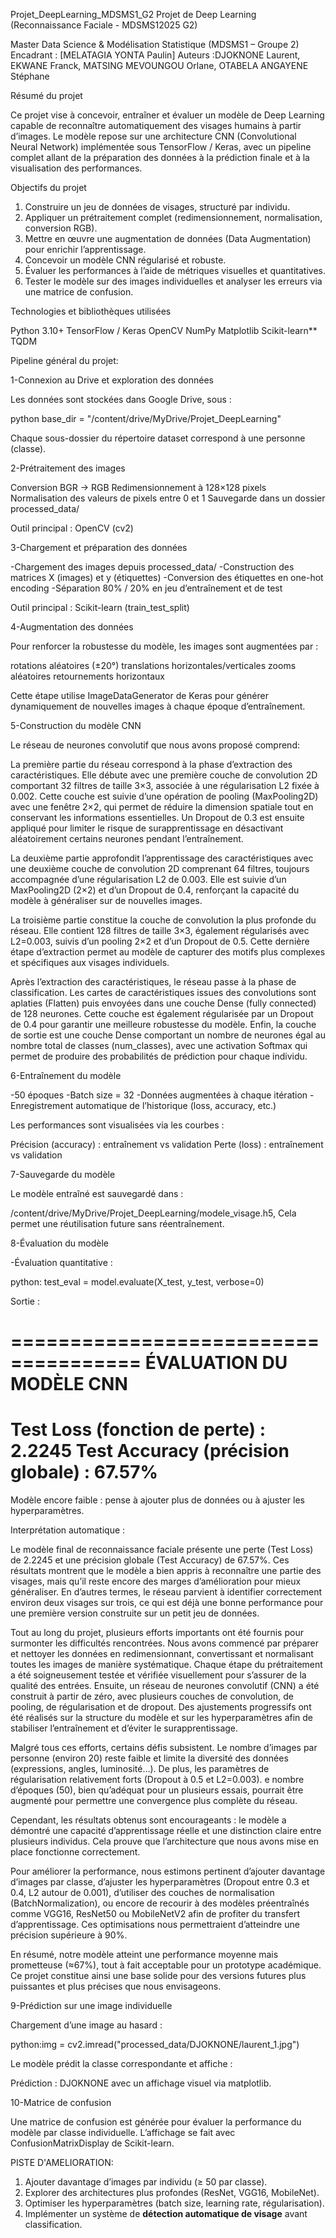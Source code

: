 Projet_DeepLearning_MDSMS1_G2
Projet de Deep Learning (Reconnaissance Faciale - MDSMS12025 G2)



Master Data Science & Modélisation Statistique (MDSMS1 – Groupe 2)
Encadrant : [MELATAGIA YONTA Paulin]
Auteurs :DJOKNONE Laurent, EKWANE Franck, MATSING MEVOUNGOU Orlane, OTABELA ANGAYENE Stéphane


Résumé du projet

Ce projet vise à concevoir, entraîner et évaluer un modèle de Deep Learning capable de reconnaître automatiquement des visages humains à partir d’images.
Le modèle repose sur une architecture CNN (Convolutional Neural Network) implémentée sous TensorFlow / Keras, avec un pipeline complet allant de la préparation des données à la prédiction finale et à la visualisation des performances.



Objectifs du projet

1. Construire un jeu de données de visages, structuré par individu.
2. Appliquer un prétraitement complet (redimensionnement, normalisation, conversion RGB).
3. Mettre en œuvre une augmentation de données (Data Augmentation) pour enrichir l’apprentissage.
4. Concevoir un modèle CNN régularisé et robuste.
5. Évaluer les performances à l’aide de métriques visuelles et quantitatives.
6. Tester le modèle sur des images individuelles et analyser les erreurs via une matrice de confusion.



Technologies et bibliothèques utilisées

Python 3.10+
TensorFlow / Keras
OpenCV
NumPy
Matplotlib
Scikit-learn**
TQDM



Pipeline général du projet:

1-Connexion au Drive et exploration des données

Les données sont stockées dans Google Drive, sous :

python
base_dir = "/content/drive/MyDrive/Projet_DeepLearning"


Chaque sous-dossier du répertoire dataset correspond à une personne (classe).

2-Prétraitement des images

Conversion BGR → RGB
Redimensionnement à 128×128 pixels
Normalisation des valeurs de pixels entre 0 et 1
Sauvegarde dans un dossier processed_data/

Outil principal : OpenCV (cv2)



3-Chargement et préparation des données

-Chargement des images depuis processed_data/
-Construction des matrices X (images) et y (étiquettes)
-Conversion des étiquettes en one-hot encoding
-Séparation 80% / 20% en jeu d’entraînement et de test

Outil principal : Scikit-learn (train_test_split)


 4-Augmentation des données

Pour renforcer la robustesse du modèle, les images sont augmentées par :

rotations aléatoires (±20°)
translations horizontales/verticales
 zooms aléatoires
retournements horizontaux

Cette étape utilise ImageDataGenerator de Keras pour générer dynamiquement de nouvelles images à chaque époque d’entraînement.


5-Construction du modèle CNN

Le réseau de neurones convolutif que nous avons proposé comprend:

  La première partie du réseau correspond à la phase d’extraction des caractéristiques. Elle débute avec une première couche de convolution 2D comportant 32 filtres de taille 3×3, associée à une régularisation L2 fixée à 0.002. Cette couche est suivie d’une opération de pooling (MaxPooling2D) avec une fenêtre 2×2, qui permet de réduire la dimension spatiale tout en conservant les informations essentielles. Un Dropout de 0.3 est ensuite appliqué pour limiter le risque de surapprentissage en désactivant aléatoirement certains neurones pendant l’entraînement.

   La deuxième partie approfondit l’apprentissage des caractéristiques avec une deuxième couche de convolution 2D comprenant 64 filtres, toujours accompagnée d’une régularisation L2 de 0.003. Elle est suivie d’un MaxPooling2D (2×2) et d’un Dropout de 0.4, renforçant la capacité du modèle à généraliser sur de nouvelles images.

   La troisième partie constitue la couche de convolution la plus profonde du réseau. Elle contient 128 filtres de taille 3×3, également régularisés avec L2=0.003, suivis d’un pooling 2×2 et d’un Dropout de 0.5. Cette dernière étape d’extraction permet au modèle de capturer des motifs plus complexes et spécifiques aux visages individuels.
  
  Après l’extraction des caractéristiques, le réseau passe à la phase de classification. Les cartes de caractéristiques issues des convolutions sont aplaties (Flatten) puis envoyées dans une couche Dense (fully connected) de 128 neurones. Cette couche est également régularisée par un Dropout de 0.4 pour garantir une meilleure robustesse du modèle. Enfin, la couche de sortie est une couche Dense comportant un nombre de neurones égal au nombre total de classes (num_classes), avec une activation Softmax qui permet de produire des probabilités de prédiction pour chaque individu.



6-Entraînement du modèle

-50 époques
-Batch size = 32
-Données augmentées à chaque itération
-Enregistrement automatique de l’historique (loss, accuracy, etc.)

Les performances sont visualisées via les courbes :


Précision (accuracy) : entraînement vs validation
Perte (loss) : entraînement vs validation


7-Sauvegarde du modèle

Le modèle entraîné est sauvegardé dans :


/content/drive/MyDrive/Projet_DeepLearning/modele_visage.h5, Cela permet une réutilisation future sans réentraînement.



8-Évaluation du modèle

-Évaluation quantitative :

python: test_eval = model.evaluate(X_test, y_test, verbose=0)


Sortie :

=====================================
      ÉVALUATION DU MODÈLE CNN
=====================================
 Test Loss (fonction de perte)     : 2.2245
 Test Accuracy (précision globale) : 67.57%
=====================================
 Modèle encore faible : pense à ajouter plus de données ou à ajuster les hyperparamètres.


Interprétation automatique :

Le modèle final de reconnaissance faciale présente une perte (Test Loss) de 2.2245 et une précision globale (Test Accuracy) de 67.57%. Ces résultats montrent que le modèle a bien appris à reconnaître une partie des visages, mais qu’il reste encore des marges d’amélioration pour mieux généraliser. En d’autres termes, le réseau parvient à identifier correctement environ deux visages sur trois, ce qui est déjà une bonne performance pour une première version construite sur un petit jeu de données.

Tout au long du projet, plusieurs efforts importants ont été fournis pour surmonter les difficultés rencontrées. Nous avons commencé par préparer et nettoyer les données en redimensionnant, convertissant et normalisant toutes les images de manière systématique. Chaque étape du prétraitement a été soigneusement testée et vérifiée visuellement pour s’assurer de la qualité des entrées. Ensuite, un réseau de neurones convolutif (CNN) a été construit à partir de zéro, avec plusieurs couches de convolution, de pooling, de régularisation et de dropout. Des ajustements progressifs ont été réalisés sur la structure du modèle et sur les hyperparamètres afin de stabiliser l’entraînement et d’éviter le surapprentissage.

Malgré tous ces efforts, certains défis subsistent. Le nombre d’images par personne (environ 20) reste faible et limite la diversité des données (expressions, angles, luminosité…). De plus, les paramètres de régularisation relativement forts (Dropout à 0.5 et L2=0.003). e nombre d’époques (50), bien qu’adéquat pour un plusieurs essais, pourrait être augmenté pour permettre une convergence plus complète du réseau.

Cependant, les résultats obtenus sont encourageants : le modèle a démontré une capacité d’apprentissage réelle et une distinction claire entre plusieurs individus. Cela prouve que l’architecture que nous avons mise en place fonctionne correctement.

Pour améliorer la performance, nous estimons pertinent d’ajouter davantage d’images par classe, d’ajuster les hyperparamètres (Dropout entre 0.3 et 0.4, L2 autour de 0.001), d’utiliser des couches de normalisation (BatchNormalization), ou encore de recourir à des modèles préentraînés comme VGG16, ResNet50 ou MobileNetV2 afin de profiter du transfert d’apprentissage. Ces optimisations nous permettraient d’atteindre une précision supérieure à 90%.

En résumé, notre modèle atteint une performance moyenne mais prometteuse (≈67%), tout à fait acceptable pour un prototype académique. Ce projet constitue ainsi une base solide pour des versions futures plus puissantes et plus précises que nous envisageons.



9-Prédiction sur une image individuelle

Chargement d’une image au hasard :

python:img = cv2.imread("processed_data/DJOKNONE/laurent_1.jpg")

Le modèle prédit la classe correspondante et affiche :


Prédiction : DJOKNONE avec un affichage visuel via matplotlib.



10-Matrice de confusion

Une matrice de confusion est générée pour évaluer la performance du modèle par classe individuelle.
L’affichage se fait avec ConfusionMatrixDisplay de Scikit-learn.

PISTE D'AMELIORATION:

1. Ajouter davantage d’images par individu (≥ 50 par classe).
2. Explorer des architectures plus profondes (ResNet, VGG16, MobileNet).
3. Optimiser les hyperparamètres (batch size, learning rate, régularisation).
4. Implémenter un système de **détection automatique de visage** avant classification.

